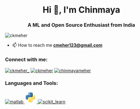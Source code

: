 <h1 align="center">Hi 👋, I'm Chinmaya </h1>
<h3 align="center">A ML and Open Source Enthusiast from India</h3>

<p align="left"> <img src="https://komarev.com/ghpvc/?username=ckmeher&label=Profile%20views&color=0e75b6&style=flat" alt="ckmeher" /> </p>

- 📫 How to reach me **cmeher123@gmail.com**

<h3 align="left">Connect with me:</h3>
<p align="left">
<a href="https://twitter.com/ckmeher_" target="blank"><img align="center" src="https://raw.githubusercontent.com/rahuldkjain/github-profile-readme-generator/master/src/images/icons/Social/twitter.svg" alt="ckmeher_" height="30" width="40" /></a>
<a href="https://linkedin.com/in/ckmeher" target="blank"><img align="center" src="https://raw.githubusercontent.com/rahuldkjain/github-profile-readme-generator/master/src/images/icons/Social/linked-in-alt.svg" alt="ckmeher" height="30" width="40" /></a>
<a href="https://kaggle.com/chinmayameher" target="blank"><img align="center" src="https://raw.githubusercontent.com/rahuldkjain/github-profile-readme-generator/master/src/images/icons/Social/kaggle.svg" alt="chinmayameher" height="30" width="40" /></a>
</p>

<h3 align="left">Languages and Tools:</h3>
<p align="left"> <a href="https://www.mathworks.com/" target="_blank"> <img src="https://upload.wikimedia.org/wikipedia/commons/2/21/Matlab_Logo.png" alt="matlab" width="40" height="40"/> </a> <a href="https://www.python.org" target="_blank"> <img src="https://raw.githubusercontent.com/devicons/devicon/master/icons/python/python-original.svg" alt="python" width="40" height="40"/> </a> <a href="https://scikit-learn.org/" target="_blank"> <img src="https://upload.wikimedia.org/wikipedia/commons/0/05/Scikit_learn_logo_small.svg" alt="scikit_learn" width="40" height="40"/> </a> </p>
